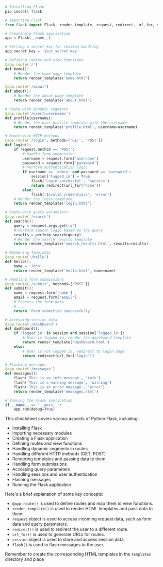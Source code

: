 ```python
# Installing Flask
pip install flask

# Importing Flask
from flask import Flask, render_template, request, redirect, url_for, session, flash

# Creating a Flask application
app = Flask(__name__)

# Setting a secret key for session handling
app.secret_key = 'your_secret_key'

# Defining routes and view functions
@app.route('/')
def home():
    # Render the home page template
    return render_template('home.html')

@app.route('/about')
def about():
    # Render the about page template
    return render_template('about.html')

# Route with dynamic segments
@app.route('/user/<username>')
def profile(username):
    # Render the user profile template with the username
    return render_template('profile.html', username=username)

# Route with HTTP methods
@app.route('/login', methods=['GET', 'POST'])
def login():
    if request.method == 'POST':
        # Handle form submission
        username = request.form['username']
        password = request.form['password']
        # Perform authentication logic
        if username == 'admin' and password == 'password':
            session['logged_in'] = True
            flash('Login successful', 'success')
            return redirect(url_for('home'))
        else:
            flash('Invalid credentials', 'error')
    # Render the login template
    return render_template('login.html')

# Route with query parameters
@app.route('/search')
def search():
    query = request.args.get('q')
    # Perform search logic based on the query
    results = perform_search(query)
    # Render the search results template
    return render_template('search_results.html', results=results)

# Rendering templates
@app.route('/hello')
def hello():
    name = 'John'
    return render_template('hello.html', name=name)

# Handling form submissions
@app.route('/submit', methods=['POST'])
def submit():
    name = request.form['name']
    email = request.form['email']
    # Process the form data
    # ...
    return 'Form submitted successfully'

# Accessing session data
@app.route('/dashboard')
def dashboard():
    if 'logged_in' in session and session['logged_in']:
        # User is logged in, render the dashboard template
        return render_template('dashboard.html')
    else:
        # User is not logged in, redirect to login page
        return redirect(url_for('login'))

# Flashing messages
@app.route('/messages')
def messages():
    flash('This is an info message', 'info')
    flash('This is a warning message', 'warning')
    flash('This is an error message', 'error')
    return render_template('messages.html')

# Running the Flask application
if __name__ == '__main__':
    app.run(debug=True)
```

This cheatsheet covers various aspects of Python Flask, including:
- Installing Flask
- Importing necessary modules
- Creating a Flask application
- Defining routes and view functions
- Handling dynamic segments in routes
- Handling different HTTP methods (GET, POST)
- Rendering templates and passing data to them
- Handling form submissions
- Accessing query parameters
- Handling sessions and user authentication
- Flashing messages
- Running the Flask application

Here's a brief explanation of some key concepts:
- `@app.route()` is used to define routes and map them to view functions.
- `render_template()` is used to render HTML templates and pass data to them.
- `request` object is used to access incoming request data, such as form data and query parameters.
- `redirect()` is used to redirect the user to a different route.
- `url_for()` is used to generate URLs for routes.
- `session` object is used to store and access session data.
- `flash()` is used to flash messages to the user.

Remember to create the corresponding HTML templates in the `templates` 
directory and place